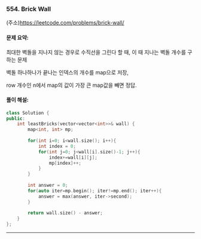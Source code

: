### 554. Brick Wall
(주소)https://leetcode.com/problems/brick-wall/



#### 문제 요약:

최대한 벽돌을 지나지 않는 경우로 수직선을 그린다 할 때, 이 때 지나는 벽돌 개수를 구하는 문제

벽돌 하나하나가 끝나는 인덱스의 개수를 map으로 저장, 

row 개수인 n에서 map의 값이 가장 큰 map값을 빼면 정답.


#### 풀이 해설:



```c++
class Solution {
public:
    int leastBricks(vector<vector<int>>& wall) {
        map<int, int> mp;
        
        for(int i=0; i<wall.size(); i++){
            int index = 0;
            for(int j=0; j<wall[i].size()-1; j++){
                index+=wall[i][j];
                mp[index]++;
            }
        }
        
        int answer = 0;
        for(auto iter=mp.begin(); iter!=mp.end(); iter++){
            answer = max(answer, iter->second);
        }
        
        return wall.size() - answer;
    }
};
```
---
